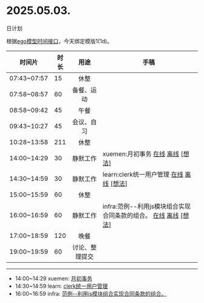 # 2025.05.03.
日计划

根据[ego模型时间接口](https://gitee.com/hyg/blog/blob/master/timeflow.md)，今天绑定模版1(1d)。

| 时间片 | 时长 | 用途 | 手稿 |
| --- | --- | :---: | --- |
| 07:43~07:57 | 15 | 休整 |  |
| 07:58~08:57 | 60 | 备餐、运动 |  |
| 08:58~09:42 | 45 | 午餐 |  |
| 09:43~10:27 | 45 | 会议、自习 |  |
| 10:28~13:58 | 211 | 休整 |  |
| 14:00~14:29 | 30 | 静默工作 | xuemen:月初事务 [在线](http://simp.ly/p/8t3vlk) [离线](../../draft/2025/20250503140000.md) <a href="mailto:huangyg@mars22.com?subject=关于2025.05.03.[xuemen:月初事务]任务&body=日期: 20250503%0D%0A序号: 5%0D%0A手稿:../../draft/2025/20250503140000.md%0D%0A---请勿修改邮件主题及以上内容 从下一行开始写您的想法---%0D%0A">[想法]</a> |
| 14:30~14:59 | 30 | 静默工作 | learn:clerk统一用户管理 [在线](http://simp.ly/p/5k9gJy) [离线](../../draft/2025/20250503143000.md) <a href="mailto:huangyg@mars22.com?subject=关于2025.05.03.[learn:clerk统一用户管理]任务&body=日期: 20250503%0D%0A序号: 6%0D%0A手稿:../../draft/2025/20250503143000.md%0D%0A---请勿修改邮件主题及以上内容 从下一行开始写您的想法---%0D%0A">[想法]</a> |
| 15:00~15:59 | 60 | 休整 |  |
| 16:00~16:59 | 60 | 静默工作 | infra:范例--利用js模块组合实现合同条款的组合。 [在线](http://simp.ly/p/4QDThK) [离线](../../draft/2025/20250503160000.md) <a href="mailto:huangyg@mars22.com?subject=关于2025.05.03.[infra:范例--利用js模块组合实现合同条款的组合。]任务&body=日期: 20250503%0D%0A序号: 8%0D%0A手稿:../../draft/2025/20250503160000.md%0D%0A---请勿修改邮件主题及以上内容 从下一行开始写您的想法---%0D%0A">[想法]</a> |
| 17:00~18:59 | 120 | 晚餐 |  |
| 19:00~19:59 | 60 | 讨论、整理提交 |  |

---

- 14:00~14:29	xuemen: [月初事务](../../draft/2025/20250503.01.md)
- 14:30~14:59	learn: [clerk统一用户管理](../../draft/2025/20250503.02.md)
- 16:00~16:59	infra: [范例--利用js模块组合实现合同条款的组合。](../../draft/2025/20250503.03.md)
